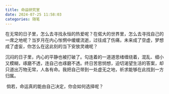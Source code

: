 ```yaml
---
title: 命运研究室
date: 2024-07-25 11:58:03
categories: 随笔
---
```




​	在无常的日子里，怎么去寻找永恒的热爱呢？在偌大的世界里，怎么去寻找自己的一席之地呢？当岁月在内心怅惘中缓缓流逝，过往成了伤痛，未来成了空虚，梦想成了虚妄，你怎么在这此刻的当下安放灵魂呢？

​	沉闷的日子里，内心的平静也被打破了。勾连着的一道道思绪缠绕着，混乱、细小又模糊，琢磨不透，连自己也琢磨不透。终日苦思悯想，迫切渴望生活的答案，却只道出万物无常，人各有命。我把自己带到一处虚无之地，祈求能够在此找到一方归属。

​	倘若，命运真的能由自己决定，你会如何选择呢？
